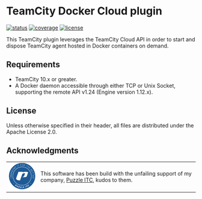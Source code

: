 # TeamCity Docker Cloud plugin
[![status](https://builds.gradle.org/app/rest/builds/buildType:GradleScriptKotlin_Master/statusIcon)](https://tc.var.run/viewType.html?buildTypeId=TeamCityDockerCloudPlugin_Main)
[![coverage](https://tc.var.run/vr_static/dkcld_plugin_coverage_latest.png)](https://tc.var.run/viewLog.html?buildId=lastSuccessful&buildTypeId=TeamCityDockerCloudPlugin_Main&tab=coverage_idea&guest=1)
[![license](https://img.shields.io/badge/license-Apache%20License%202.0-blue.svg?style=flat)](http://www.apache.org/licenses/LICENSE-2.0)

This TeamCity plugin leverages the TeamCity Cloud API in order to start and dispose TeamCity agent hosted in Docker 
containers on demand.

## Requirements
- TeamCity 10.x or greater.
- A Docker daemon accessible through either TCP or Unix Socket, supporting the remote API v1.24 (Engine version 
1.12.x).

## License
Unless otherwise specified in their header, all files are distributed under the Apache License 2.0.

## Acknowledgments
<table>
<tr>
<td style="border: none; vertical-align:middle;">
<a href="https://www.puzzle.ch" target="_blank">
<img src="doc/img/puzzle.png"> 
</a>
</td>
<td style="border: none; vertical-align:middle;">
This software has been build with the unfailing support of my company, <a href="https://www.puzzle.ch" target="_blank">Puzzle 
ITC</a>, kudos to them.</div>
</td>
</table>
